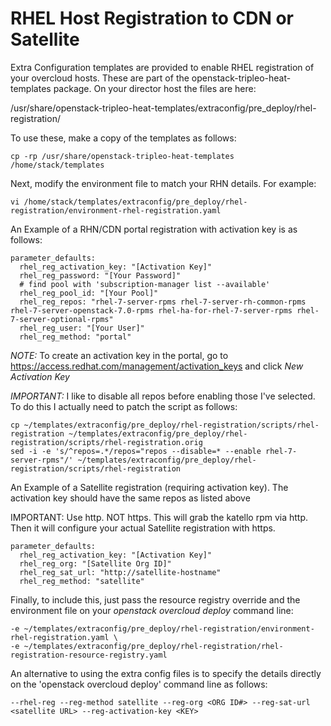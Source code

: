 # RHEL Host Registration to CDN or Satellite

Extra Configuration templates are provided to enable RHEL registration of your overcloud hosts.  These are part of the openstack-tripleo-heat-templates package.  On your director host the files are here: 

/usr/share/openstack-tripleo-heat-templates/extraconfig/pre_deploy/rhel-registration/

To use these, make a copy of the templates as follows:
```
cp -rp /usr/share/openstack-tripleo-heat-templates /home/stack/templates
```

Next, modify the environment file to match your RHN details.  For example:
```
vi /home/stack/templates/extraconfig/pre_deploy/rhel-registration/environment-rhel-registration.yaml
```

An Example of a RHN/CDN portal registration with activation key is as follows:
```
parameter_defaults:
  rhel_reg_activation_key: "[Activation Key]"
  rhel_reg_password: "[Your Password]"
  # find pool with 'subscription-manager list --available'
  rhel_reg_pool_id: "[Your Pool]"
  rhel_reg_repos: "rhel-7-server-rpms rhel-7-server-rh-common-rpms rhel-7-server-openstack-7.0-rpms rhel-ha-for-rhel-7-server-rpms rhel-7-server-optional-rpms"
  rhel_reg_user: "[Your User]"
  rhel_reg_method: "portal"
```
*NOTE:* To create an activation key in the portal, go to https://access.redhat.com/management/activation_keys and click *New Activation Key*

*IMPORTANT:* I like to disable all repos before enabling those I've selected.  To do this I actually need to patch the script as follows: 
```
cp ~/templates/extraconfig/pre_deploy/rhel-registration/scripts/rhel-registration ~/templates/extraconfig/pre_deploy/rhel-registration/scripts/rhel-registration.orig
sed -i -e 's/^repos=.*/repos="repos --disable=* --enable rhel-7-server-rpms"/' ~/templates/extraconfig/pre_deploy/rhel-registration/scripts/rhel-registration
```

An Example of a Satellite registration (requiring activation key).  The activation key should have the same repos as listed above

IMPORTANT: Use http.  NOT https.  This will grab the katello rpm via http.  Then it will configure your actual Satellite registration with https.
```
parameter_defaults:
  rhel_reg_activation_key: "[Activation Key]"
  rhel_reg_org: "[Satellite Org ID]"
  rhel_reg_sat_url: "http://satellite-hostname"
  rhel_reg_method: "satellite"
```

Finally, to include this, just pass the resource registry override and the environment file on your _openstack overcloud deploy_ command line: 
```
-e ~/templates/extraconfig/pre_deploy/rhel-registration/environment-rhel-registration.yaml \
-e ~/templates/extraconfig/pre_deploy/rhel-registration/rhel-registration-resource-registry.yaml
```

An alternative to using the extra config files is to specify the details directly on the 'openstack overcloud deploy' command line as follows:
```
--rhel-reg --reg-method satellite --reg-org <ORG ID#> --reg-sat-url <satellite URL> --reg-activation-key <KEY>
```
